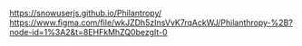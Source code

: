 https://snowuserjs.github.io/Philantropy/
<br>
https://www.figma.com/file/wkJZDh5zInsVvK7rqAckWJ/Philanthropy-%2B?node-id=1%3A2&t=8EHFkMhZQ0bezgIt-0
